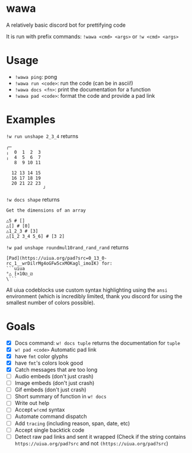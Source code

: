 # wawa
A relatively basic discord bot for prettifying code

It is run with prefix commands: `!wawa <cmd> <args>` or `!w <cmd> <args>`

# Usage
- `!wawa ping`: pong
- `!wawa run <code>`: run the code (can be in ascii!)
- `!wawa docs <fn>`: print the documentation for a function
- `!wawa pad <code>`: format the code and provide a pad link


# Examples
`!w run unshape 2_3_4` returns 
```
╭─             
╷  0  1  2  3  
╷  4  5  6  7  
   8  9 10 11  
               
  12 13 14 15  
  16 17 18 19  
  20 21 22 23  
              ╯
```

`!w docs shape` returns 
```
Get the dimensions of an array

△5 # []
△[] # [0]
△1_2_3 # [3]
△[1_2 3_4 5_6] # [3 2]
```
`!w pad unshape roundmul10rand_rand_rand` returns 
```
[Pad](https://uiua.org/pad?src=0_13_0-rc_1__wrDilrMg4oGFw5cxMOKagl_imoIK) for:
```uiua
°△ ⁅×10⚂_⚂
\```
```

All uiua codeblocks use custom syntax highlighting using the `ansi` environment (which is
incredibly limited, thank you discord for using the smallest number of colors possible).

# Goals
- [X] Docs command: `w! docs tuple` returns the documentation for `tuple`
- [X] `w! pad <code>` Automatic pad link
- [X] have `fmt` color glyphs
- [X] have `fmt`'s colors look good
- [X] Catch messages that are too long
- [ ] Audio embeds (don't just crash)
- [ ] Image embeds (don't just crash)
- [ ] Gif embeds (don't just crash)
- [ ] Short summary of function in `w! docs`
- [ ] Write out help
- [ ] Accept `w!cmd` syntax
- [ ] Automate command dispatch
- [ ] Add `tracing` (including reason, span, date, etc)
- [ ] Accept single backtick code
- [ ] Detect raw pad links and sent it wrapped (Check if the string contains `https://uiua.org/pad?src` and not `(https://uiua.org/pad?src`)
